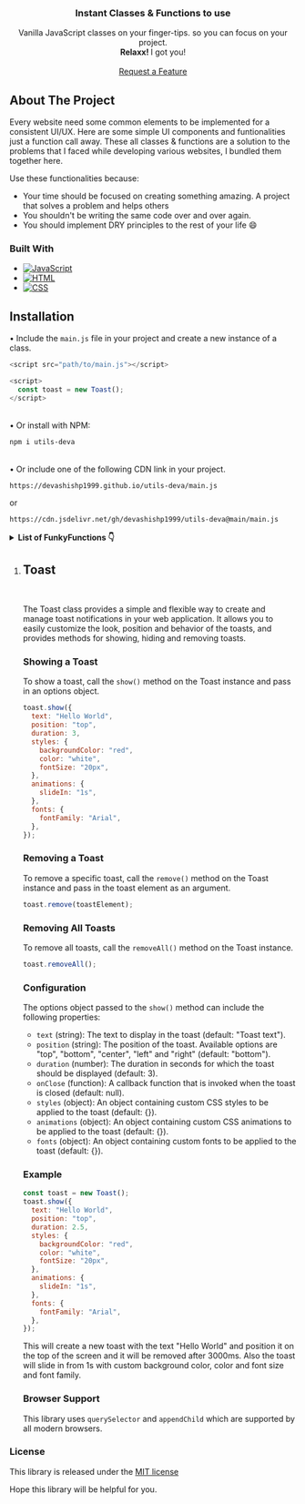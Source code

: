 <a name="readme-top"></a>

<!-- PROJECT LOGO -->
<br />
<div align="center">

<h3 align="center">Instant Classes & Functions to use</h3>

  <p align="center">
    Vanilla JavaScript classes on your finger-tips. so you can focus on your project.
    <br />
    <span><strong>Relaxx! </strong>I got you!</span>
    <br />
    <br />
    <a href="https://github.com/devashishp1999/funkyfunctions/issues">Request a Feature</a>
  </p>
</div>

<!-- TABLE OF CONTENTS
<details open>
  <summary>List of FunkyFunctions 👇</summary>
  <ul>
    <li><a href="#about-the-project">About The Project</a></li>
    <li><a href="#getting-started">Getting Started</a></li>
    <li><a href="#usage">Usage</a></li>
    <li><a href="#contact">Contact</a></li>
    <li><a href="#acknowledgments">Acknowledgments</a></li>
  </ul>
</details>
-->

<!-- ABOUT THE PROJECT -->

## About The Project

Every website need some common elements to be implemented for a consistent UI/UX. Here are some simple UI components and funtionalities just a function call away. These all classes & functions are a solution to the problems that I faced while developing various websites, I bundled them together here.

Use these functionalities because:

- Your time should be focused on creating something amazing. A project that solves a problem and helps others
- You shouldn't be writing the same code over and over again.
- You should implement DRY principles to the rest of your life :smile:

### Built With

- [![JavaScript][javascript.com]][javascript-url]
- [![HTML][html.com]][html-url]
- [![CSS][css.com]][css-url]

## Installation

• Include the `main.js` file in your project and create a new instance of a class.

```js
<script src="path/to/main.js"></script>

<script>
  const toast = new Toast();
</script>
```
<br />
• Or install with NPM:

```sh
npm i utils-deva
```
<br />
• Or include one of the following CDN link in your project.

```sh
https://devashishp1999.github.io/utils-deva/main.js
```

or

```sh
https://cdn.jsdelivr.net/gh/devashishp1999/utils-deva@main/main.js
```

<!-- USAGE EXAMPLES -->

<details close>
  <summary><strong>List of FunkyFunctions 👇</strong></summary>
  <ol>
    <li><a href="#toast"><code>new Toast()</code></a></li>
  </ol>
</details>

<ol>
  <li id="toast"><h2>Toast</h2></li><br />
  
The Toast class provides a simple and flexible way to create and manage toast notifications in your web application. It allows you to easily customize the look, position and behavior of the toasts, and provides methods for showing, hiding and removing toasts.

### Showing a Toast

To show a toast, call the `show()` method on the Toast instance and pass in an options object.

```js
toast.show({
  text: "Hello World",
  position: "top",
  duration: 3,
  styles: {
    backgroundColor: "red",
    color: "white",
    fontSize: "20px",
  },
  animations: {
    slideIn: "1s",
  },
  fonts: {
    fontFamily: "Arial",
  },
});
```

### Removing a Toast

To remove a specific toast, call the `remove()` method on the Toast instance and pass in the toast element as an argument.

```js
toast.remove(toastElement);
```

### Removing All Toasts

To remove all toasts, call the `removeAll()` method on the Toast instance.

```js
toast.removeAll();
```

### Configuration

The options object passed to the `show()` method can include the following properties:

<ul><li><code>text</code> (string): The text to display in the toast (default: "Toast text").</li><li><code>position</code> (string): The position of the toast. Available options are "top", "bottom", "center", "left" and "right" (default: "bottom").</li><li><code>duration</code> (number): The duration in seconds for which the toast should be displayed (default: 3).</li><li><code>onClose</code> (function): A callback function that is invoked when the toast is closed (default: null).</li><li><code>styles</code> (object): An object containing custom CSS styles to be applied to the toast (default: {}).</li><li><code>animations</code> (object): An object containing custom CSS animations to be applied to the toast (default: {}).</li><li><code>fonts</code> (object): An object containing custom fonts to be applied to the toast (default: {}).</li></ul>

### Example

```js
const toast = new Toast();
toast.show({
  text: "Hello World",
  position: "top",
  duration: 2.5,
  styles: {
    backgroundColor: "red",
    color: "white",
    fontSize: "20px",
  },
  animations: {
    slideIn: "1s",
  },
  fonts: {
    fontFamily: "Arial",
  },
});
```

This will create a new toast with the text "Hello World" and position it on the top of the screen and it will be removed after 3000ms. Also the toast will slide in from 1s with custom background color, color and font size and font family.

### Browser Support

This library uses `querySelector` and `appendChild` which are supported by all modern browsers.

<!--
<li><h3>Toast </h3> : A standalone class for creating customizable, dismissable toast notifications.</li><br />-->
</ol>

### License

<p>This library is released under the <a href="https://opensource.org/licenses/MIT" target="_new">MIT license</a></p>

Hope this library will be helpful for you.

<!-- MARKDOWN LINKS & IMAGES -->
<!-- https://www.markdownguide.org/basic-syntax/#reference-style-links -->

[stars-shield]: https://img.shields.io/github/stars/github_username/repo_name.svg?style=for-the-badge
[stars-url]: https://github.com/github_username/repo_name/stargazers
[issues-shield]: https://img.shields.io/github/issues/github_username/repo_name.svg?style=for-the-badge
[issues-url]: https://github.com/github_username/repo_name/issues
[license-shield]: https://img.shields.io/github/license/github_username/repo_name.svg?style=for-the-badge
[license-url]: https://github.com/github_username/repo_name/blob/master/LICENSE.txt
[linkedin-shield]: https://img.shields.io/badge/-LinkedIn-black.svg?style=for-the-badge&logo=linkedin&colorB=555
[linkedin-url]: https://linkedin.com/in/devashishpujari
[product-screenshot]: images/screenshot.png
[next.js]: https://img.shields.io/badge/next.js-000000?style=for-the-badge&logo=nextdotjs&logoColor=white
[next-url]: https://nextjs.org/
[react.js]: https://img.shields.io/badge/React-20232A?style=for-the-badge&logo=react&logoColor=61DAFB
[react-url]: https://reactjs.org/
[vue.js]: https://img.shields.io/badge/Vue.js-35495E?style=for-the-badge&logo=vuedotjs&logoColor=4FC08D
[vue-url]: https://vuejs.org/
[angular.io]: https://img.shields.io/badge/Angular-DD0031?style=for-the-badge&logo=angular&logoColor=white
[angular-url]: https://angular.io/
[svelte.dev]: https://img.shields.io/badge/Svelte-4A4A55?style=for-the-badge&logo=svelte&logoColor=FF3E00
[svelte-url]: https://svelte.dev/
[laravel.com]: https://img.shields.io/badge/Laravel-FF2D20?style=for-the-badge&logo=laravel&logoColor=white
[laravel-url]: https://laravel.com
[bootstrap.com]: https://img.shields.io/badge/Bootstrap-563D7C?style=for-the-badge&logo=bootstrap&logoColor=white
[bootstrap-url]: https://getbootstrap.com
[jquery.com]: https://img.shields.io/badge/jQuery-0769AD?style=for-the-badge&logo=jquery&logoColor=white
[jquery-url]: https://jquery.com
[javascript.com]: https://img.shields.io/badge/JavaScript-F7DF1E?style=for-the-badge&logo&logoColor=black
[javascript-url]: https://developer.mozilla.org/en-US/docs/Web/JavaScript
[html.com]: https://img.shields.io/badge/HTML-E96228?style=for-the-badge&logo=html
[html-url]: https://developer.mozilla.org/en-US/docs/Web/HTML
[css.com]: https://img.shields.io/badge/CSS-2965F1?style=for-the-badge&logo=CSS&logoColor=black
[css-url]: https://developer.mozilla.org/en-US/docs/Web/CSS
